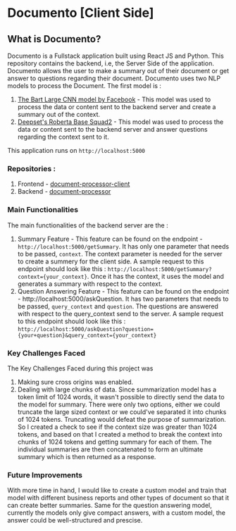 # Documento [Client Side]

## What is Documento?

Documento is a Fullstack application built using React JS and Python. 
This repository contains the backend, i.e, the Server Side of the application. Documento allows the user to make a summary out of their document or get answer to questions regarding their document. Documento uses two NLP models to process the Document.
The first model is :
1. [The Bart Large CNN model by Facebook](https://huggingface.co/facebook/bart-large-cnn) - This model was used to process the data or content sent to the backend server and create a summary out of the context.
2. [Deepset's Roberta Base Squad2](https://huggingface.co/deepset/roberta-base-squad2) - This model was used to process the data or content sent to the backend server and answer questions regarding the context sent to it.
    

This application runs on `http://localhost:5000`

### Repositories :

1. Frontend - [document-processor-client](https://github.com/oindrila-b/document-processor-client)
2. Backend - [document-processor](https://github.com/oindrila-b/document_processor)


### Main Functionalities
The main functionalities of the backend server are the : 
1. Summary Feature - This feature can be found on the endpoint - `http://localhost:5000/getSummary`. It has only one parameter that needs to be passed, `context`. The context parameter is needed for the server to create a summery for the client side. A sample request to this endpoint should look like this  : `http://localhost:5000/getSummary?context={your_context}`. Once it has the context, it uses the model and generates a summary with respect to the context.
2. Question Answering Feature -  This feature can be found on the endpoint - http://localhost:5000/askQuestion. It has two parameters that needs to be passed, `query_context` and `question`. The questions are answered with respect to the query_context send to the server. A sample request to this endpoint should look like this : `http://localhost:5000/askQuestion?question={your+question}&query_context={your_context}`

### Key Challenges Faced
 The Key Challenges Faced during this project was 
 1. Making sure cross origins was enabled.
 2. Dealing with large chunks of data. Since summarization model has a token limit of 1024 words, it wasn't possible to directly send the data to the model for summary. There were only two options, either we could truncate the large sized context or we could've separated it into chunks of 1024 tokens. Truncating would defeat the purpose of summarization. So I created a check to see if the context size was greater than 1024 tokens, and based on that I created a method to break the context into chunks of 1024 tokens and getting summary for each of them. The individual summaries are then concatenated to form an ultimate summary which is then returned as a response.


### Future Improvements

With more time in hand, I would like to create a custom model and train that model with different business reports and other types of document so that it can create better summaries. Same for the question answering model, currently the models only give compact answers, with a custom model, the answer could be well-structured and prescise.
